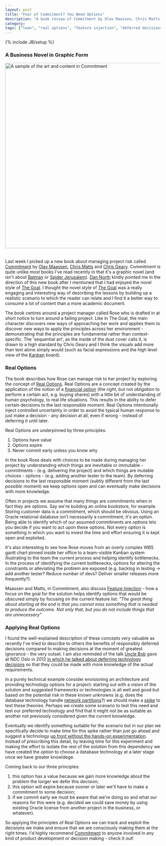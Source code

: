 ```yaml
---
layout: post
title: "Fear of Commitment? You Need Options"
description: "A book review of Commitment by Olav Maassen, Chris Matts and Chris Geary, a business novel about managing project risk"
category: 
tags: ["lean", "real options", "feature injection", "deferred decisions", "project management"]
---
```

{% include JB/setup %}

### A Business Novel in Graphic Form

<a href="../../../../assets/images/20130612_commitment_real_options.jpg"><img src="../../../../assets/images/20130612_commitment_real_options.jpg" alt="A sample of the art and content in Commitment" title="A sample of the art and content in Commitment" height="600" width="600" style="margin-bottom: 20px;" /></a>  
  

Last week I picked up a new book about managing project risk called [Commitment](http://commitment-thebook.com) by [Olav Maassen](http://twitter.com/OlavMaassen), [Chris Matts](http://twitter.com/PapaChrisMatts) and [Chris Geary](http://twitter.com/ChrisAGeary). Commitment is quite unlike most books I've read recently in that it's a graphic novel (and isn't about [Batman](http://en.wikipedia.org/wiki/The_Dark_Knight_Returns) or [Spider Jerusalem](http://en.wikipedia.org/wiki/Transmetropolitan)). [Dan North](http://www.twitter.com/tastapod) kindly pointed me in the direction of this new book after I mentioned that I had enjoyed the novel style of [The Goal](http://en.wikipedia.org/wiki/The_Goal). I thought the novel style of [The Goal](http://www.amazon.co.uk/Goal-Process-Ongoing-Improvement-ebook/dp/B002LHRM2O) was a really engaging and interesting way of describing the lessons by building up a realistic scenario to which the reader can relate and I find it a better way to consume a lot of content than a more academic document.

The book centres around a project manager called Rose who is drafted in at short notice to turn around a failing project. Like in The Goal, the main character discovers new ways of approaching her work and applies them to discover new ways to apply the principles across her environment - demonstrating that the principles are fundamental rather than context-specific. The 'sequential art', as the inside of the dust cover calls it, is drawn to a high standard by Chris Geary and I think the visuals add more than text alone simply would (such as facial expressions and the high level view of the [Kanban][1] board).

### Real Options

The book describes how Rose can manage risk to her project by exploring the concept of [Real Options](http://www.infoq.com/articles/real-options-enhance-agility). Real Options are a concept created by the application of the notion of a [financial option][2] (the *right*, but not *obligation* to perform a certain act, e.g. buying shares) with a little bit of understanding of human psychology, to real life situations. This results in the ability to defer certain decisions to the last responsible moment. Real Options intentionally inject controlled uncertainty in order to avoid the typical human response to just make a decision - any decision at all, even if wrong - instead of deferring it until later.

Real Options are underpinned by three principles:
1. Options have value
2. Options expire
3. Never commit early unless you know why

In the book Rose deals with choices to be made during managing her project by understanding which things are inevitable or immutable - commitments - (e.g. delivering the project) and which things are mutable choices - options - (e.g. adding another tester to the team). By deferring decisions to the last responsible moment (subtly different from the last *possible* moment) we keep options open and can eventually make decisions with more knowledge.

Often in projects we assume that many things are commitments when in fact they are options. Say we're building an online bookstore, for example. Storing customer data is a commitment, which should be obvious. Using an Oracle relational database isn't necessarily a commitment; it's an option. Being able to identify which of our assumed commitments are options lets you decide if you want to act upon these options. Not every option is something in which you want to invest the time and effort ensuring it is kept open and exploited.

It's also interesting to see how Rose moves from an overly complex WBS gantt chart pinned inside her office to a team-visible Kanban system illustrating to the team the current process and helping identify bottlenecks. In the process of identifying the current bottlenecks, options for altering the constraints or alleviating the problem are exposed (e.g. backlog in testing -> add another tester? Reduce number of devs? Deliver smaller releases more frequently?).

Maassen and Matts, in Commitment, also discuss [Feature Injection](http://www.infoq.com/articles/feature-injection-success) - how a focus on the goal for the solution helps identify options that would be obscured simply by focusing on the current feature list: *"The great thing about starting at the end is that you cannot miss something that is needed to produce the outcome. Not only that, but you do not include things that are unnecessary"*

### Applying Real Options

I found the well-explained description of these concepts very valuable as recently I've tried to describe to others the benefits of responsibly deferred decisions compared to making decisions at the moment of greatest ignorance - the very outset. I am also reminded of the talk [Uncle Bob](http://cleancoders.com) gave at NDC Oslo in 2012 [in which he talked about deferring technology decisions](http://vimeo.com/43612849) so that they could be made with more knowledge of the actual requirements. 

In a purely technical example consider envisioning an architecture and providing technology options for a project: starting out with a vision of the solution and suggested frameworks or technologies is all well and good but based on the potential risk in these known unknowns (e.g. does the database technology handle [network partitions](http://aphyr.com/posts/284-call-me-maybe-mongodb)?) we should make a [spike](http://www.extremeprogramming.org/rules/spike.html) to test these theories. Perhaps we create some scenario to test this need and test our preferred technology and find that it might not be as suitable as another not previously considered given the current knowledge. 

Eventually we identify something suitable for the scenario but in our plan we specifically decide to make time for this spike rather than just go ahead and suggest a technology [up front without the hands-on experimentation](http://www.igloocoder.com/2271/ivory-tower-architect). Instead of prescribing this detail, by leaving time for this experiment and making the effort to isolate the rest of the solution from this dependency we have created the *option* to choose a database technology at a later stage once we have greater knowldege.

Coming back to our three principles:

1. this option has a value because we gain more knowledge about the problem the longer we defer this decision; 
2. this option will expire because sooner or later we'll have to make a commitment to some decision;
3. if we commit early we must be aware that we're doing so and what our reasons for this were (e.g. decided we could save money by using existing Oracle license from another project in the business, or whatever).

So applying the principles of Real Options we can track and exploit the decisions we make and ensure that we are consciously making them at the right times. I'd highly recommend [Commitment](http://commitment-thebook.com/products/commitment-the-book) to anyone involved in any kind of product development or decision making - check it out!


[1]: http://en.wikipedia.org/wiki/Kanban_(development)
[2]: http://en.wikipedia.org/wiki/Option_(finance)
